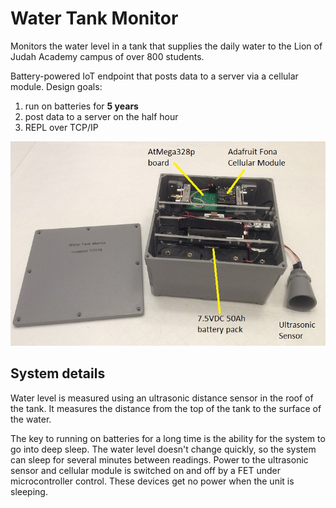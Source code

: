 # Water Tank Monitor
Monitors the water level in a tank that supplies the daily water to the Lion of Judah Academy campus of over 800 students.

Battery-powered IoT endpoint that posts data to a server via a cellular module.
Design goals:
1. run on batteries for **5 years**
2. post data to a server on the half hour
3. REPL over TCP/IP

![Water Level Monitor](doc/WaterLevelMonitorBox.JPG)

## System details
Water level is measured using an ultrasonic distance sensor in the roof of the tank. It measures the
distance from the top of the tank to the surface of the water.

The key to running on batteries for a long time is the ability for the system to go into deep sleep.
The water level doesn't change quickly, so the system can sleep for several minutes between readings.
Power to the ultrasonic sensor and cellular module is switched on and off by a FET under microcontroller control. These devices get no power when the unit is sleeping.
